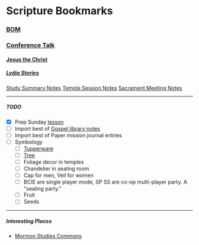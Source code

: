 # Scripture Bookmarks

### [BOM](https://www.churchofjesuschrist.org/study/scriptures/bofm/3-ne/13?lang=eng)

### [Conference Talk](https://www.churchofjesuschrist.org/study/general-conference/2023/10/28rasband?lang=eng)

#### [Jesus the Christ](https://www.churchofjesuschrist.org/study/manual/jesus-the-christ/chapter-27?id=title4,p9&lang=eng#title4)

##### [Lydia Stories](https://www.churchofjesuschrist.org/study/manual/book-of-mormon-stories-2024/03-return-to-jerusalem?lang=eng)

[Study Summary Notes](Study%20Recap.md)
[Temple Session Notes](/Location-Notes/Temple%20Sessions.md)
[Sacrament Meeting Notes](/Location-Notes/Sacrament%20Meeting.md)


***

##### TODO
- [x] Prep Sunday [lesson](Lessons-Taught/1-Utah%20Area%20Ministering.md) 
- [ ] Import best of [Gospel library notes](https://www.churchofjesuschrist.org/notes)
- [ ] Import best of Paper mission journal entries
- [ ] Symbology
	- [ ] [Tupperware](/Glossary/Tupperware.md)
	- [ ] [Tree](/Glossary/Tree.md)
	- [ ] Foliage decor in temples 
	- [ ] Chandelier in sealing room
	- [ ] Cap for men, Veil for women
	- [ ] BCIE are single player mode, SP SS are co-op multi-player party. A "sealing party."
	- [ ] Fruit
	- [ ] Seeds

***
##### Interesting Places
- [Mormon Studies Commons](https://network.bepress.com/arts-and-humanities/religion/mormon-studies)
